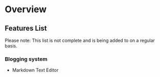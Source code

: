 # Overview

## Features List

Please note: This list is not complete and is being added to on a regular basis.

### Blogging system
- Markdown Text Editor
